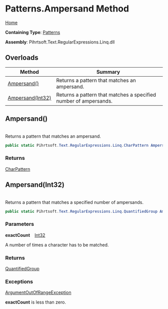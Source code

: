 # Patterns\.Ampersand Method

[Home](../../../../../../README.md)

**Containing Type**: [Patterns](../README.md)

**Assembly**: Pihrtsoft\.Text\.RegularExpressions\.Linq\.dll

## Overloads

| Method | Summary |
| ------ | ------- |
| [Ampersand()](#Pihrtsoft_Text_RegularExpressions_Linq_Patterns_Ampersand) | Returns a pattern that matches an ampersand\. |
| [Ampersand(Int32)](#Pihrtsoft_Text_RegularExpressions_Linq_Patterns_Ampersand_System_Int32_) | Returns a pattern that matches a specified number of ampersands\. |

## Ampersand\(\) <a id="Pihrtsoft_Text_RegularExpressions_Linq_Patterns_Ampersand"></a>

\
Returns a pattern that matches an ampersand\.

```csharp
public static Pihrtsoft.Text.RegularExpressions.Linq.CharPattern Ampersand()
```

### Returns

[CharPattern](../../CharPattern/README.md)

## Ampersand\(Int32\) <a id="Pihrtsoft_Text_RegularExpressions_Linq_Patterns_Ampersand_System_Int32_"></a>

\
Returns a pattern that matches a specified number of ampersands\.

```csharp
public static Pihrtsoft.Text.RegularExpressions.Linq.QuantifiedGroup Ampersand(int exactCount)
```

### Parameters

**exactCount** &ensp; [Int32](https://docs.microsoft.com/en-us/dotnet/api/system.int32)

A number of times a character has to be matched\.

### Returns

[QuantifiedGroup](../../QuantifiedGroup/README.md)

### Exceptions

[ArgumentOutOfRangeException](https://docs.microsoft.com/en-us/dotnet/api/system.argumentoutofrangeexception)

**exactCount** is less than zero\.

